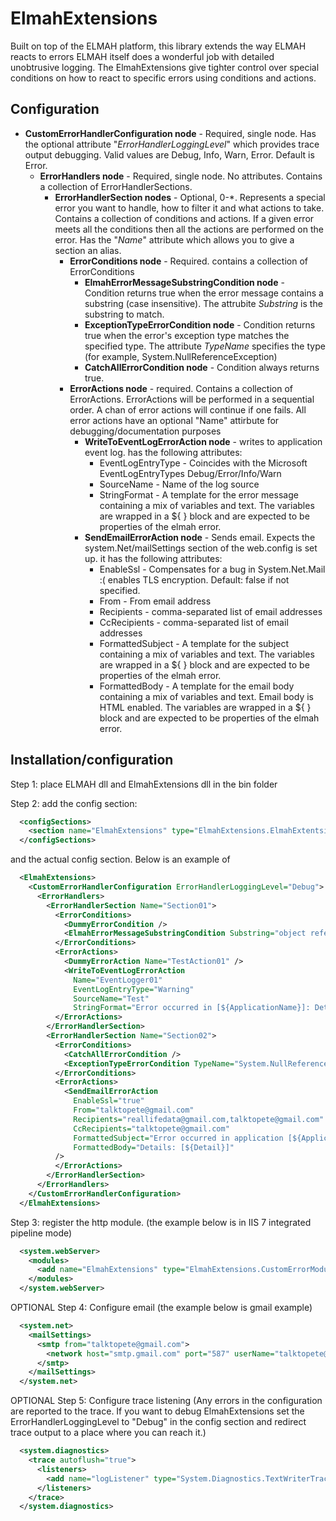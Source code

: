 ElmahExtensions
===============

Built on top of the ELMAH platform, this library extends the way ELMAH reacts to errors
ELMAH itself does a wonderful job with detailed unobtrusive logging. The ElmahExtensions give tighter control over special conditions on how to react to specific errors using conditions and actions.

## Configuration

* **CustomErrorHandlerConfiguration node** - Required, single node. Has the optional attribute "*ErrorHandlerLoggingLevel*" which provides trace output debugging. Valid values are Debug, Info, Warn, Error. Default is Error.
  * **ErrorHandlers node** - Required, single node. No attributes. Contains a collection of ErrorHandlerSections.
     * **ErrorHandlerSection nodes** - Optional, 0-*. Represents a special error you want to handle, how to filter it and what actions to take. Contains a collection of conditions and actions. If a given error meets all the conditions then all the actions are performed on the error. Has the "*Name*" attribute which allows you to give a section an alias.
         * **ErrorConditions node** - Required. contains a collection of ErrorConditions
             * **ElmahErrorMessageSubstringCondition node** - Condition returns true when the error message contains a substring (case insensitive). The attrubite *Substring* is the substring to match.
             * **ExceptionTypeErrorCondition node** - Condition returns true when the error's exception type matches the specified type. The attribute *TypeName* specifies the type (for example, System.NullReferenceException)
             * **CatchAllErrorCondition node** - Condition always returns true.
         * **ErrorActions node** - required. Contains a collection of ErrorActions. ErrorActions will be performed in a sequential order. A chan of error actions will continue if one fails. All error actions have an optional "Name" attirbute for debugging/documentation purposes
             * **WriteToEventLogErrorAction node** - writes to application event log. has the following attributes:
                 * EventLogEntryType - Coincides with the Microsoft EventLogEntryTypes Debug/Error/Info/Warn
                 * SourceName - Name of the log source
                 * StringFormat - A template for the error message containing a mix of variables and text. The variables are wrapped in a ${ } block and are expected to be properties of the elmah error.
             * **SendEmailErrorAction node** - Sends email. Expects the system.Net/mailSettings section of the web.config is set up. it has the following attributes:
                 * EnableSsl - Compensates for a bug in System.Net.Mail :( enables TLS encryption. Default: false if not specified.
                 * From - From email address
                 * Recipients - comma-separated list of email addresses
                 * CcRecipients - comma-separated list of email addresses
                 * FormattedSubject - A template for the subject containing a mix of variables and text. The variables are wrapped in a ${ } block and are expected to be properties of the elmah error.
                 * FormattedBody - A template for the email body containing a mix of variables and text. Email body is HTML enabled. The variables are wrapped in a ${ } block and are expected to be properties of the elmah error.







## Installation/configuration

Step 1: place ELMAH dll and ElmahExtensions dll in the bin folder

Step 2: add the config section:
```xml
  <configSections>
    <section name="ElmahExtensions" type="ElmahExtensions.ElmahExtentsionsConfigurationSectionHandler, ElmahExtensions"/>
  </configSections>
```
and the actual config section. Below is an example of 
```xml
  <ElmahExtensions>
    <CustomErrorHandlerConfiguration ErrorHandlerLoggingLevel="Debug">
      <ErrorHandlers>
        <ErrorHandlerSection Name="Section01">
          <ErrorConditions>
            <DummyErrorCondition />
            <ElmahErrorMessageSubstringCondition Substring="object reference not set" />
          </ErrorConditions>
          <ErrorActions>
            <DummyErrorAction Name="TestAction01" />
            <WriteToEventLogErrorAction
              Name="EventLogger01"
              EventLogEntryType="Warning"
              SourceName="Test"
              StringFormat="Error occurred in [${ApplicationName}]: Details: [${Detail}]" />
          </ErrorActions>
        </ErrorHandlerSection>
        <ErrorHandlerSection Name="Section02">
          <ErrorConditions>
            <CatchAllErrorCondition />
            <ExceptionTypeErrorCondition TypeName="System.NullReferenceException"/>
          </ErrorConditions>
          <ErrorActions>
            <SendEmailErrorAction
              EnableSsl="true"
              From="talktopete@gmail.com"
              Recipients="reallifedata@gmail.com,talktopete@gmail.com"
              CcRecipients="talktopete@gmail.com"
              FormattedSubject="Error occurred in application [${ApplicationName}]"
              FormattedBody="Details: [${Detail}]"
          />
          </ErrorActions>
        </ErrorHandlerSection>
      </ErrorHandlers>
    </CustomErrorHandlerConfiguration>
  </ElmahExtensions>
```

Step 3: register the http module. (the example below is in IIS 7 integrated pipeline mode)
```xml
  <system.webServer>
    <modules>
      <add name="ElmahExtensions" type="ElmahExtensions.CustomErrorModule, ElmahExtensions"/>
    </modules>
  </system.webServer>
```

OPTIONAL Step 4: Configure email (the example below is gmail example)
```xml
  <system.net>
    <mailSettings>
      <smtp from="talktopete@gmail.com">
        <network host="smtp.gmail.com" port="587" userName="talktopete@gmail.com" password="xxx" />
      </smtp>
    </mailSettings>
  </system.net>
```
OPTIONAL Step 5: Configure trace listening (Any errors in the configuration are reported to the trace. If you want to debug ElmahExtensions set the ErrorHandlerLoggingLevel to "Debug" in the config section and redirect trace output to a place where you can reach it.)
```xml
  <system.diagnostics>
    <trace autoflush="true">
      <listeners>
        <add name="logListener" type="System.Diagnostics.TextWriterTraceListener" initializeData="cat.log" />
      </listeners>
    </trace>
  </system.diagnostics>
```